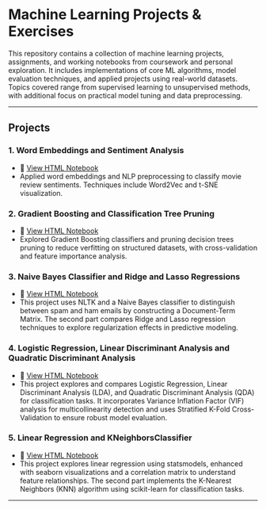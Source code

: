 # Machine Learning Projects & Exercises

This repository contains a collection of machine learning projects, assignments, and working notebooks from coursework and personal exploration. It includes implementations of core ML algorithms, model evaluation techniques, and applied projects using real-world datasets. Topics covered range from supervised learning to unsupervised methods, with additional focus on practical model tuning and data preprocessing.

---

## Projects

### 1. Word Embeddings and Sentiment Analysis
- 📄 [View HTML Notebook](./Word%20Embeddings%20and%20Sentiment%20Analysis.html)
- Applied word embeddings and NLP preprocessing to classify movie review sentiments. Techniques include Word2Vec and t-SNE visualization.

### 2. Gradient Boosting and Classification Tree Pruning
- 📄 [View HTML Notebook](./Gradient%20Boosting%20and%20Classification%20Tree%20Pruning.html)
- Explored Gradient Boosting classifiers and pruning decision trees pruning to reduce verfitting on structured datasets, with cross-validation and feature importance analysis.

### 3. Naive Bayes Classifier and Ridge and Lasso Regressions
- 📄 [View HTML Notebook](./Naive%20Bayes%20Classifier%20and%20Ridge%20and%20Lasso%20Regressions.html)
- This project uses NLTK and a Naive Bayes classifier to distinguish between spam and ham emails by constructing a Document-Term Matrix. The second part compares Ridge and Lasso regression techniques to explore regularization effects in predictive modeling.

### 4. Logistic Regression, Linear Discriminant Analysis and Quadratic Discriminant Analysis
- 📄 [View HTML Notebook](./Logistic%20Regression%2C%20Linear%20Discriminant%20Analysis%20and%20Quadratic%20Discriminant%20Analysis.html)
- This project explores and compares Logistic Regression, Linear Discriminant Analysis (LDA), and Quadratic Discriminant Analysis (QDA) for classification tasks. It incorporates Variance Inflation Factor (VIF) analysis for multicollinearity detection and uses Stratified K-Fold Cross-Validation to ensure robust model evaluation.

### 5. Linear Regression and KNeighborsClassifier
- 📄 [View HTML Notebook](./Linear%20Regression%20and%20KNeighborsClassifier.html)
- This project explores linear regression using statsmodels, enhanced with seaborn visualizations and a correlation matrix to understand feature relationships. The second part implements the K-Nearest Neighbors (KNN) algorithm using scikit-learn for classification tasks.
  
---
